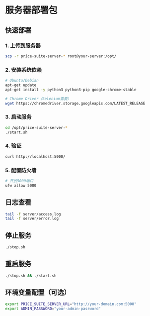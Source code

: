# 服务器部署包

## 快速部署

### 1. 上传到服务器
```bash
scp -r price-suite-server-* root@your-server:/opt/
```

### 2. 安装系统依赖
```bash
# Ubuntu/Debian
apt-get update
apt-get install -y python3 python3-pip google-chrome-stable

# Chrome Driver（Selenium需要）
wget https://chromedriver.storage.googleapis.com/LATEST_RELEASE
```

### 3. 启动服务
```bash
cd /opt/price-suite-server-*
./start.sh
```

### 4. 验证
```bash
curl http://localhost:5000/
```

### 5. 配置防火墙
```bash
# 开放5000端口
ufw allow 5000
```

## 日志查看
```bash
tail -f server/access.log
tail -f server/error.log
```

## 停止服务
```bash
./stop.sh
```

## 重启服务
```bash
./stop.sh && ./start.sh
```

## 环境变量配置（可选）
```bash
export PRICE_SUITE_SERVER_URL="http://your-domain.com:5000"
export ADMIN_PASSWORD="your-admin-password"
```
